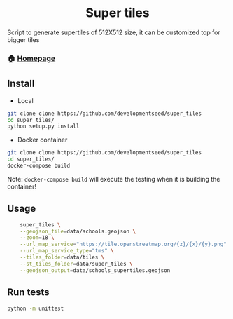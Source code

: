 <h1 align="center">Super tiles</h1>

Script to generate supertiles of 512X512 size, it can be customized top for bigger tiles

### 🏠 [Homepage](https://github.com/developmentseed/super_tiles)

## Install

- Local

```sh
git clone clone https://github.com/developmentseed/super_tiles
cd super_tiles/
python setup.py install
```

- Docker container

```sh
git clone clone https://github.com/developmentseed/super_tiles
cd super_tiles/
docker-compose build
```

Note: `docker-compose build` will execute the testing when it is building the container!

## Usage

```sh
    super_tiles \
    --geojson_file=data/schools.geojson \
    --zoom=18 \
    --url_map_service="https://tile.openstreetmap.org/{z}/{x}/{y}.png" \
    --url_map_service_type="tms" \
    --tiles_folder=data/tiles \
    --st_tiles_folder=data/super_tiles \
    --geojson_output=data/schools_supertiles.geojson
```

## Run tests

```sh
python -m unittest
```
